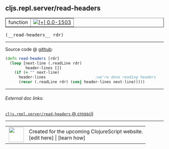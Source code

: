 ## cljs.repl.server/read-headers



 <table border="1">
<tr>
<td>function</td>
<td><a href="https://github.com/cljsinfo/cljs-api-docs/tree/0.0-1503"><img valign="middle" alt="[+] 0.0-1503" title="Added in 0.0-1503" src="https://img.shields.io/badge/+-0.0--1503-lightgrey.svg"></a> </td>
</tr>
</table>


 <samp>
(__read-headers__ rdr)<br>
</samp>

---







Source code @ [github](https://github.com/clojure/clojurescript/blob/r2268/src/clj/cljs/repl/server.clj#L70-L75):

```clj
(defn read-headers [rdr]
  (loop [next-line (.readLine rdr)
         header-lines []]
    (if (= "" next-line)
      header-lines                      ;we're done reading headers
      (recur (.readLine rdr) (conj header-lines next-line)))))
```

<!--
Repo - tag - source tree - lines:

 <pre>
clojurescript @ r2268
└── src
    └── clj
        └── cljs
            └── repl
                └── <ins>[server.clj:70-75](https://github.com/clojure/clojurescript/blob/r2268/src/clj/cljs/repl/server.clj#L70-L75)</ins>
</pre>

-->

---



###### External doc links:

[`cljs.repl.server/read-headers` @ crossclj](http://crossclj.info/fun/cljs.repl.server/read-headers.html)<br>

---

 <table>
<tr><td>
<img valign="middle" align="right" width="48px" src="http://i.imgur.com/Hi20huC.png">
</td><td>
Created for the upcoming ClojureScript website.<br>
[edit here] | [learn how]
</td></tr></table>

[edit here]:https://github.com/cljsinfo/cljs-api-docs/blob/master/cljsdoc/cljs.repl.server_read-headers.cljsdoc
[learn how]:https://github.com/cljsinfo/cljs-api-docs/wiki/cljsdoc-files

<!--

This information was too distracting to show to readers, but I'll leave it
commented here since it is helpful to:

- pretty-print the data used to generate this document
- and show how to retrieve that data



The API data for this symbol:

```clj
{:ns "cljs.repl.server",
 :name "read-headers",
 :type "function",
 :signature ["[rdr]"],
 :source {:code "(defn read-headers [rdr]\n  (loop [next-line (.readLine rdr)\n         header-lines []]\n    (if (= \"\" next-line)\n      header-lines                      ;we're done reading headers\n      (recur (.readLine rdr) (conj header-lines next-line)))))",
          :title "Source code",
          :repo "clojurescript",
          :tag "r2268",
          :filename "src/clj/cljs/repl/server.clj",
          :lines [70 75]},
 :full-name "cljs.repl.server/read-headers",
 :full-name-encode "cljs.repl.server_read-headers",
 :history [["+" "0.0-1503"]]}

```

Retrieve the API data for this symbol:

```clj
;; from Clojure REPL
(require '[clojure.edn :as edn])
(-> (slurp "https://raw.githubusercontent.com/cljsinfo/cljs-api-docs/catalog/cljs-api.edn")
    (edn/read-string)
    (get-in [:symbols "cljs.repl.server/read-headers"]))
```

-->
